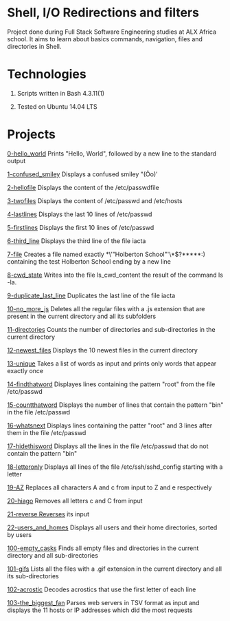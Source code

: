
# Shell, I/O Redirections and filters

Project done during Full Stack Software Engineering studies at ALX Africa school. It aims to learn about basics commands, navigation, files and directories in Shell.

# Technologies

1. Scripts written in Bash 4.3.11(1)

2. Tested on Ubuntu 14.04 LTS

# Projects

[0-hello_world](https://github.com/Tokaallah/alx-system_engineering-devops/blob/master/0x02-shell_redirections/0-hello_world)	Prints "Hello, World", followed by a new line to the standard output

[1-confused_smiley](https://github.com/Tokaallah/alx-system_engineering-devops/blob/master/0x02-shell_redirections/1-confused_smiley)	Displays a confused smiley "(Ôo)'

[2-hellofile](https://github.com/Tokaallah/alx-system_engineering-devops/blob/master/0x02-shell_redirections/2-hellofile)	Displays the content of the /etc/passwdfile

[3-twofiles](https://github.com/Tokaallah/alx-system_engineering-devops/blob/master/0x02-shell_redirections/3-twofiles)	Displays the content of /etc/passwd and /etc/hosts

[4-lastlines](https://github.com/Tokaallah/alx-system_engineering-devops/blob/master/0x02-shell_redirections/3-twofiles)	Displays the last 10 lines of /etc/passwd

[5-firstlines](https://github.com/Tokaallah/alx-system_engineering-devops/blob/master/0x02-shell_redirections/5-firstlines)	Displays the first 10 lines of /etc/passwd

[6-third_line](https://github.com/Tokaallah/alx-system_engineering-devops/blob/master/0x02-shell_redirections/6-third_line)	Displays the third line of the file iacta

[7-file](https://github.com/Tokaallah/alx-system_engineering-devops/blob/master/0x02-shell_redirections/7-file)	Creates a file named exactly \*\\'"Holberton School"\'\\*$\?\*\*\*\*\*:) containing the test Holberton School ending by a new line

[8-cwd_state](https://github.com/Tokaallah/alx-system_engineering-devops/blob/master/0x02-shell_redirections/8-cwd_state)	Writes into the file ls_cwd_content the result of the command ls -la.

[9-duplicate_last_line](https://github.com/Tokaallah/alx-system_engineering-devops/blob/master/0x02-shell_redirections/9-duplicate_last_line)	Duplicates the last line of the file iacta

[10-no_more_js](https://github.com/Tokaallah/alx-system_engineering-devops/blob/master/0x02-shell_redirections/10-no_more_js)	Deletes all the regular files with a .js extension that are present in the current directory and all its subfolders

[11-directories](https://github.com/Tokaallah/alx-system_engineering-devops/blob/master/0x02-shell_redirections/11-directories)	Counts the number of directories and sub-directories in the current directory

[12-newest_files](https://github.com/Tokaallah/alx-system_engineering-devops/blob/master/0x02-shell_redirections/12-newest_files)	Displays the 10 newest files in the current directory

[13-unique](https://github.com/Tokaallah/alx-system_engineering-devops/blob/master/0x02-shell_redirections/13-unique)	Takes a list of words as input and prints only words that appear exactly once

[14-findthatword](https://github.com/Tokaallah/alx-system_engineering-devops/blob/master/0x02-shell_redirections/14-findthatword)	Displayes lines containing the pattern "root" from the file /etc/passwd

[15-countthatword](https://github.com/Tokaallah/alx-system_engineering-devops/blob/master/0x02-shell_redirections/15-countthatword)	Displays the number of lines that contain the pattern "bin" in the file /etc/passwd

[16-whatsnext](https://github.com/Tokaallah/alx-system_engineering-devops/blob/master/0x02-shell_redirections/16-whatsnext)	Displays lines containing the patter "root" and 3 lines after them in the file /etc/passwd

[17-hidethisword](https://github.com/Tokaallah/alx-system_engineering-devops/blob/master/0x02-shell_redirections/17-hidethisword)	Displays all the lines in the file /etc/passwd that do not contain the pattern "bin"

[18-letteronly](https://github.com/Tokaallah/alx-system_engineering-devops/blob/master/0x02-shell_redirections/18-letteronly)	Displays all lines of the file /etc/ssh/sshd_config starting with a letter

[19-AZ](https://github.com/Tokaallah/alx-system_engineering-devops/blob/master/0x02-shell_redirections/19-AZ)	Replaces all characters A and c from input to Z and e respectively

[20-hiago](https://github.com/Tokaallah/alx-system_engineering-devops/blob/master/0x02-shell_redirections/20-hiago)	Removes all letters c and C from input

[21-reverse	Reverses](https://github.com/Tokaallah/alx-system_engineering-devops/blob/master/0x02-shell_redirections/21-reverse) its input

[22-users_and_homes](https://github.com/Tokaallah/alx-system_engineering-devops/blob/master/0x02-shell_redirections/22-users_and_homes)	Displays all users and their home directories, sorted by users

[100-empty_casks](https://github.com/Tokaallah/alx-system_engineering-devops/blob/master/0x02-shell_redirections/100-empty_casks)	Finds all empty files and directories in the current directory and all sub-directories

[101-gifs](https://github.com/Tokaallah/alx-system_engineering-devops/blob/master/0x02-shell_redirections/101-gifs)	Lists all the files with a .gif extension in the current directory and all its sub-directories

[102-acrostic](https://github.com/Tokaallah/alx-system_engineering-devops/blob/master/0x02-shell_redirections/102-acrostic)	Decodes acrostics that use the first letter of each line

[103-the_biggest_fan](https://github.com/Tokaallah/alx-system_engineering-devops/blob/master/0x02-shell_redirections/103-the_biggest_fan)	Parses web servers in TSV format as input and displays the 11 hosts or IP addresses which did the most requests
